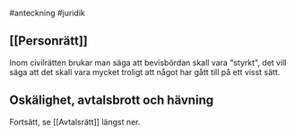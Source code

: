 #anteckning #juridik 

## [[Personrätt]]

Inom civilrätten brukar man säga att bevisbördan skall vara "styrkt", det vill säga att det skall vara mycket troligt att något har gått till på ett visst sätt.

## Oskälighet, avtalsbrott och hävning
Fortsätt, se [[Avtalsrätt]] längst ner.

